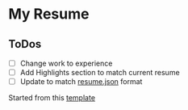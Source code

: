 # My Resume

ToDos
----
- [ ] Change work to experience
- [ ] Add Highlights section to match current resume
- [ ] Update to match [resume.json](https://jsonresume.org/) format

Started from this [template](https://github.com/tbakerx/react-resume-template)
